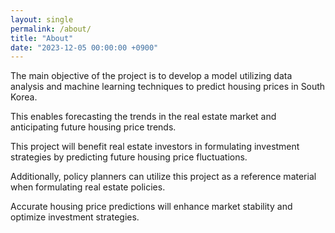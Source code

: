 ```yaml
---
layout: single
permalink: /about/
title: "About"
date: "2023-12-05 00:00:00 +0900"
---
```


The main objective of the project is to develop a model utilizing data analysis and machine learning techniques to predict housing prices in South Korea. 

This enables forecasting the trends in the real estate market and anticipating future housing price trends.

This project will benefit real estate investors in formulating investment strategies by predicting future housing price fluctuations.
 
Additionally, policy planners can utilize this project as a reference material when formulating real estate policies. 

Accurate housing price predictions will enhance market stability and optimize investment strategies.

